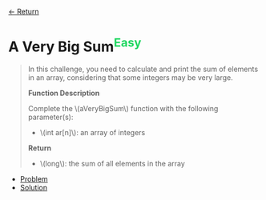 [&larr; Return](https://hanggrian.github.io/grind-hackerrank/)

# A Very Big Sum<sup style="color: rgb(32, 215, 97);">Easy</sup>

> In this challenge, you need to calculate and print the sum of elements in an
  array, considering that some integers may be very large.
>
> **Function Description**
>
> Complete the \\(aVeryBigSum\\) function with the following parameter(s):
>
> - \\(int ar[n]\\): an array of integers
>
> **Return**
>
> - \\(long\\): the sum of all elements in the array

- [Problem](https://www.hackerrank.com/challenges/a-very-big-sum/)
- [Solution](https://github.com/hanggrian/grind-hackerrank/blob/main/algorithms/src/main/java/AVeryBigSum.java)
